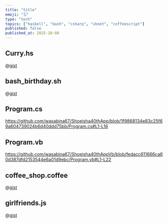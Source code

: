 ```yaml
---
title: "title"
emoji: "🗓️"
type: "tech"
topics: ["haskell", "bash", "csharp", "vbnet", "coffeescript"]
published: false
published_at: 2025-10-08
---
```


## Curry.hs

@[gist](https://gist.github.com/wasabina67/0cac49122b6a03af525cf944983cfc57)

## bash_birthday.sh

@[gist](https://gist.github.com/wasabina67/81c837519c3879f451e18ea2f215298c)

## Program.cs

https://github.com/wasabina67/Shoeisha40thApp/blob/1f9868134e83c25f69a604739024b6d40ddd75bb/Program.cs#L1-L16

## Program.vb

https://github.com/wasabina67/Shoeisha40thAppVb/blob/fedacc611666ca60d387dfd2153544e6a01d9ebc/Program.vb#L1-L22

## coffee_shop.coffee

@[gist](https://gist.github.com/wasabina67/7999b8e36e9a18775fe35d3548819849)


## girlfriends.js

@[gist](https://gist.github.com/wasabina67/9efea60fcf495f261bd8d1386077d2ae)
